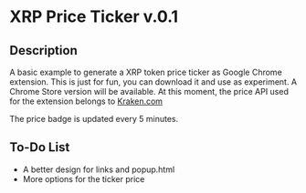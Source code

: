 # XRP Price Ticker v.0.1

## Description

A basic example to generate a XRP token price ticker as Google Chrome extension. This is just for fun, you can download it and use as experiment. A Chrome Store version will be available. At this moment, the price API used for the extension belongs to [Kraken.com](https://www.kraken.com/)

The price badge is updated every 5 minutes.

## **To-Do List**

* A better design for links and popup.html
* More options for the ticker price



